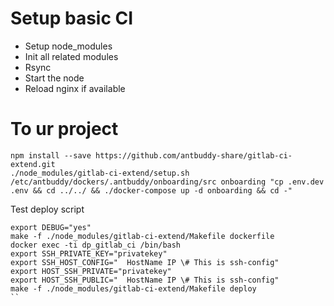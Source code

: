 # Setup basic CI

- Setup node_modules
- Init all related modules
- Rsync
- Start the node
- Reload nginx if available

# To ur project

```
npm install --save https://github.com/antbuddy-share/gitlab-ci-extend.git
./node_modules/gitlab-ci-extend/setup.sh /etc/antbuddy/dockers/.antbuddy/onboarding/src onboarding "cp .env.dev .env && cd ../../ && ./docker-compose up -d onboarding && cd -"
```

Test deploy script
```
export DEBUG="yes"
make -f ./node_modules/gitlab-ci-extend/Makefile dockerfile
docker exec -ti dp_gitlab_ci /bin/bash
export SSH_PRIVATE_KEY="privatekey"
export SSH_HOST_CONFIG="  HostName IP \# This is ssh-config"
export HOST_SSH_PRIVATE="privatekey"
export HOST_SSH_PUBLIC="  HostName IP \# This is ssh-config"
make -f ./node_modules/gitlab-ci-extend/Makefile deploy
``
